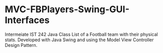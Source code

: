 # MVC-FBPlayers-Swing-GUI-Interfaces
Intermeiate IST 242 Java Class
List of a Football team with their physical stats. Developed with Java Swing and using the Model View Controller 
Design Pattern.
